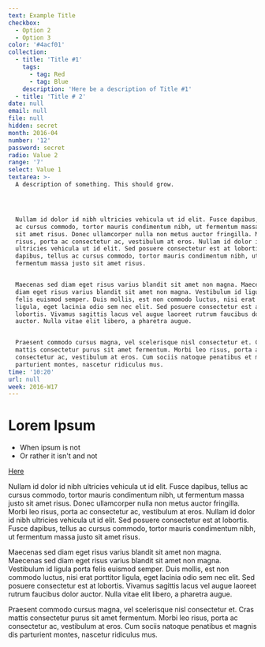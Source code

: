 ```yaml
---
text: Example Title
checkbox:
  - Option 2
  - Option 3
color: '#4acf01'
collection:
  - title: 'Title #1'
    tags:
      - tag: Red
      - tag: Blue
    description: 'Here be a description of Title #1'
  - title: 'Title # 2'
date: null
email: null
file: null
hidden: secret
month: 2016-04
number: '12'
password: secret
radio: Value 2
range: '7'
select: Value 1
textarea: >-
  A description of something. This should grow.




  Nullam id dolor id nibh ultricies vehicula ut id elit. Fusce dapibus, tellus
  ac cursus commodo, tortor mauris condimentum nibh, ut fermentum massa justo
  sit amet risus. Donec ullamcorper nulla non metus auctor fringilla. Morbi leo
  risus, porta ac consectetur ac, vestibulum at eros. Nullam id dolor id nibh
  ultricies vehicula ut id elit. Sed posuere consectetur est at lobortis. Fusce
  dapibus, tellus ac cursus commodo, tortor mauris condimentum nibh, ut
  fermentum massa justo sit amet risus.


  Maecenas sed diam eget risus varius blandit sit amet non magna. Maecenas sed
  diam eget risus varius blandit sit amet non magna. Vestibulum id ligula porta
  felis euismod semper. Duis mollis, est non commodo luctus, nisi erat porttitor
  ligula, eget lacinia odio sem nec elit. Sed posuere consectetur est at
  lobortis. Vivamus sagittis lacus vel augue laoreet rutrum faucibus dolor
  auctor. Nulla vitae elit libero, a pharetra augue.


  Praesent commodo cursus magna, vel scelerisque nisl consectetur et. Cras
  mattis consectetur purus sit amet fermentum. Morbi leo risus, porta ac
  consectetur ac, vestibulum at eros. Cum sociis natoque penatibus et magnis dis
  parturient montes, nascetur ridiculus mus.
time: '10:20'
url: null
week: 2016-W17
---
```

# Lorem Ipsum

- When ipsum is not
- Or rather it isn't and not

[Here](http://spleenboy.com)

Nullam id dolor id nibh ultricies vehicula ut id elit. Fusce dapibus, tellus ac cursus commodo, tortor mauris condimentum nibh, ut fermentum massa justo sit amet risus. Donec ullamcorper nulla non metus auctor fringilla. Morbi leo risus, porta ac consectetur ac, vestibulum at eros. Nullam id dolor id nibh ultricies vehicula ut id elit. Sed posuere consectetur est at lobortis. Fusce dapibus, tellus ac cursus commodo, tortor mauris condimentum nibh, ut fermentum massa justo sit amet risus.

Maecenas sed diam eget risus varius blandit sit amet non magna. Maecenas sed diam eget risus varius blandit sit amet non magna. Vestibulum id ligula porta felis euismod semper. Duis mollis, est non commodo luctus, nisi erat porttitor ligula, eget lacinia odio sem nec elit. Sed posuere consectetur est at lobortis. Vivamus sagittis lacus vel augue laoreet rutrum faucibus dolor auctor. Nulla vitae elit libero, a pharetra augue.

Praesent commodo cursus magna, vel scelerisque nisl consectetur et. Cras mattis consectetur purus sit amet fermentum. Morbi leo risus, porta ac consectetur ac, vestibulum at eros. Cum sociis natoque penatibus et magnis dis parturient montes, nascetur ridiculus mus.